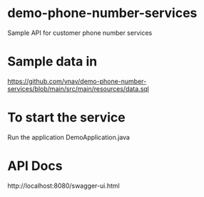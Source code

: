 # demo-phone-number-services
Sample API for customer phone number services


# Sample data in 
https://github.com/vnav/demo-phone-number-services/blob/main/src/main/resources/data.sql


# To start the service
Run the application DemoApplication.java


# API Docs
http://localhost:8080/swagger-ui.html